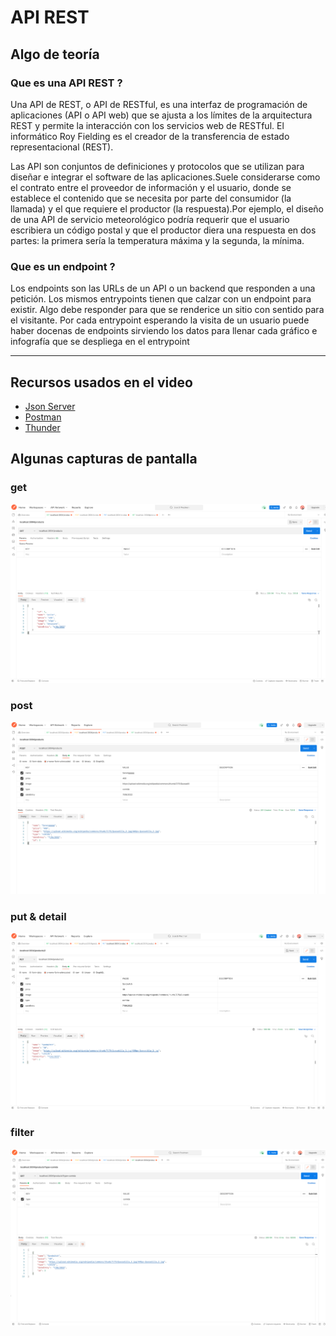 # API REST

## Algo de teoría

### Que es una API  REST ?

Una API de REST, o API de RESTful, es una interfaz de programación de aplicaciones (API o API web) que se ajusta a los límites de la arquitectura REST y permite la interacción con los servicios web de RESTful. El informático Roy Fielding es el creador de la transferencia de estado representacional (REST).

Las API son conjuntos de definiciones y protocolos que se utilizan para diseñar e integrar el software de las aplicaciones.Suele considerarse como el contrato entre el proveedor de información y el usuario, donde se establece el contenido que se necesita por parte del consumidor (la llamada) y el que requiere el productor (la respuesta).Por ejemplo, el diseño de una API de servicio meteorológico podría requerir que el usuario escribiera un código postal y que el productor diera una respuesta en dos partes: la primera sería la temperatura máxima y la segunda, la mínima.

### Que es un endpoint ?

Los endpoints son las URLs de un API o un backend que responden a una petición. Los mismos entrypoints tienen que calzar con un endpoint para existir. Algo debe responder para que se renderice un sitio con sentido para el visitante. Por cada entrypoint esperando la visita de un usuario puede haber docenas de endpoints sirviendo los datos para llenar cada gráfico e infografía que se despliega en el entrypoint

---

## Recursos usados en el video

- [Json Server](https://www.npmjs.com/package/json-server)
- [Postman](https://www.postman.com)
- [Thunder](https://www.thunderclient.com)

## Algunas capturas de pantalla

### get

![get](./get.png)

### post

![post](./post.png)

### put & detail

![put and detail](./put-detail.png)

### filter

![filter](./get-with-filter.png)
